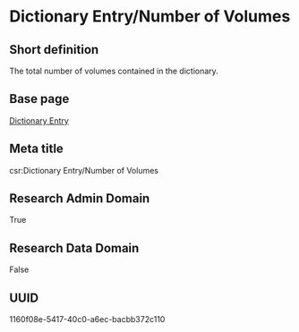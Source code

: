# Dictionary Entry/Number of Volumes
## Short definition
The total number of volumes contained in the dictionary.
## Base page
[Dictionary Entry](https://github.com/EuroCRIS/CASRAI-Dictionairies/blob/main/Objects/Dictionary%20Entry.md)
## Meta title
csr:Dictionary Entry/Number of Volumes
## Research Admin Domain
True
## Research Data Domain
False
## UUID
1160f08e-5417-40c0-a6ec-bacbb372c110
